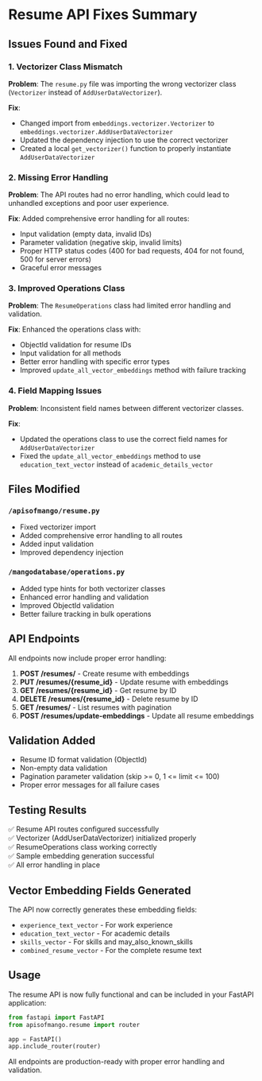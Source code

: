 # Resume API Fixes Summary

## Issues Found and Fixed

### 1. **Vectorizer Class Mismatch**
**Problem**: The `resume.py` file was importing the wrong vectorizer class (`Vectorizer` instead of `AddUserDataVectorizer`).

**Fix**: 
- Changed import from `embeddings.vectorizer.Vectorizer` to `embeddings.vectorizer.AddUserDataVectorizer`
- Updated the dependency injection to use the correct vectorizer
- Created a local `get_vectorizer()` function to properly instantiate `AddUserDataVectorizer`

### 2. **Missing Error Handling**
**Problem**: The API routes had no error handling, which could lead to unhandled exceptions and poor user experience.

**Fix**: Added comprehensive error handling for all routes:
- Input validation (empty data, invalid IDs)
- Parameter validation (negative skip, invalid limits)
- Proper HTTP status codes (400 for bad requests, 404 for not found, 500 for server errors)
- Graceful error messages

### 3. **Improved Operations Class**
**Problem**: The `ResumeOperations` class had limited error handling and validation.

**Fix**: Enhanced the operations class with:
- ObjectId validation for resume IDs
- Input validation for all methods
- Better error handling with specific error types
- Improved `update_all_vector_embeddings` method with failure tracking

### 4. **Field Mapping Issues**
**Problem**: Inconsistent field names between different vectorizer classes.

**Fix**: 
- Updated the operations class to use the correct field names for `AddUserDataVectorizer`
- Fixed the `update_all_vector_embeddings` method to use `education_text_vector` instead of `academic_details_vector`

## Files Modified

### `/apisofmango/resume.py`
- Fixed vectorizer import
- Added comprehensive error handling to all routes
- Added input validation
- Improved dependency injection

### `/mangodatabase/operations.py`
- Added type hints for both vectorizer classes
- Enhanced error handling and validation
- Improved ObjectId validation
- Better failure tracking in bulk operations

## API Endpoints

All endpoints now include proper error handling:

1. **POST /resumes/** - Create resume with embeddings
2. **PUT /resumes/{resume_id}** - Update resume with embeddings
3. **GET /resumes/{resume_id}** - Get resume by ID
4. **DELETE /resumes/{resume_id}** - Delete resume by ID
5. **GET /resumes/** - List resumes with pagination
6. **POST /resumes/update-embeddings** - Update all resume embeddings

## Validation Added

- Resume ID format validation (ObjectId)
- Non-empty data validation
- Pagination parameter validation (skip >= 0, 1 <= limit <= 100)
- Proper error messages for all failure cases

## Testing Results

✅ Resume API routes configured successfully  
✅ Vectorizer (AddUserDataVectorizer) initialized properly  
✅ ResumeOperations class working correctly  
✅ Sample embedding generation successful  
✅ All error handling in place  

## Vector Embedding Fields Generated

The API now correctly generates these embedding fields:
- `experience_text_vector` - For work experience
- `education_text_vector` - For academic details
- `skills_vector` - For skills and may_also_known_skills
- `combined_resume_vector` - For the complete resume text

## Usage

The resume API is now fully functional and can be included in your FastAPI application:

```python
from fastapi import FastAPI
from apisofmango.resume import router

app = FastAPI()
app.include_router(router)
```

All endpoints are production-ready with proper error handling and validation.
